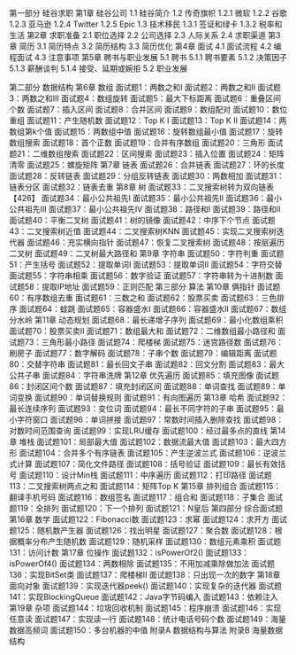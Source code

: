 第一部分 硅谷求职
第1章 硅谷公司
1.1 硅谷简介
1.2 传奇旗帜
1.2.1 微软
1.2.2 谷歌
1.2.3 亚马逊
1.2.4 Twitter
1.2.5 Epic
1.3 技术移民
1.3.1 签证和绿卡
1.3.2 税率和生活
第2章 求职准备
2.1 职位选择
2.2 公司选择
2.3 人际关系
2.4 求职渠道
第3章 简历
3.1 简历特点
3.2 简历结构
3.3 简历优化
第4章 面试
4.1 面试流程
4.2 编程面试
4.3 注意事项
第5章 聘书与职业发展
5.1 聘书
5.1.1 聘书要素
5.1.2 决策因子
5.1.3 薪酬谈判
5.1.4 接受、延期或婉拒
5.2 职业发展


第二部分 数据结构
第6章 数组
面试题1：两数之和I
面试题2：两数之和II
面试题3：两数之和III
面试题4：数组旋转
面试题5：最大下标距离
面试题6：重叠区间个数
面试题7：插入区间
面试题8：合并区间
面试题9：数组配对
面试题10：数位重组
面试题11：产生随机数
面试题12：Top K I
面试题13：Top K II
面试题14：两数组第k个值
面试题15：两数组中值
面试题16：旋转数组最小值
面试题17：旋转数组搜索
面试题18：首个正数
面试题19：合并有序数组
面试题20：三角形
面试题21：二维数组搜索
面试题22：区间搜索
面试题23：插入位置
面试题24：矩阵清零
面试题25：螺旋矩阵
第7章 链表
面试题26：合并链表
面试题27：环的长度
面试题28：反转链表
面试题29：分组反转链表
面试题30：两数相加
面试题31：链表分区
面试题32：链表去重
第8章 树
面试题33：二叉搜索树转为双向链表 【426】
面试题34：最小公共祖先I
面试题35：最小公共祖先II
面试题36：最小公共祖先III
面试题37：最小公共祖先IV
面试题38：路径和I
面试题39：路径和II
面试题40：平衡二叉树
面试题41：树的镜像
面试题42：中序下个节点
面试题43：二叉搜索树近值
面试题44：二叉搜索树KNN
面试题45：实现二叉搜索树迭代器
面试题46：充实横向指针
面试题47：恢复二叉搜索树
面试题48：按层遍历二叉树
面试题49：二叉树最大路径和
第9章 字符串
面试题50：字符判重
面试题51：产生括号
面试题52：提取单词I
面试题53：提取单词II
面试题54：字符交替
面试题55：字符串相乘
面试题56：数字验证
面试题57：字符串转为十进制数
面试题58：提取IP地址
面试题59：正则匹配
第三部分 算法
第10章 俩指针
面试题60：有序数组去重
面试题61：三数之和
面试题62：股票买卖
面试题63：三色排序
面试题64：蛙跳
面试题65：容器盛水I
面试题66：容器盛水II
面试题67：数组分水岭
第11章 动态规划
面试题68：最长递增子序列
面试题69：最小化数组乘积
面试题70：股票买卖II
面试题71：数组最大和
面试题72：二维数组最小路径和
面试题73：三角形最小路径
面试题74：爬楼梯
面试题75：迷宫路径数
面试题76：刷房子
面试题77：数字解码
面试题78：子串个数
面试题79：编辑距离
面试题80：交替字符串
面试题81：最长回文子串
面试题82：回文分割
面试题83：最大公共子串
面试题84：字符串洗牌
第12章 优先遍历
面试题85：填充图像
面试题86：封闭区间个数
面试题87：填充封闭区间
面试题88：单词查找
面试题89：单词变换
面试题90：单词替换规则
面试题91：有向图遍历
第13章 哈希
面试题92：最长连续序列
面试题93：变位词
面试题94：最长不同字符的子串
面试题95：最小字符窗口
面试题96：单词拼接
面试题97：常数时间插入删除查找
面试题98：对数时间范围查询
面试题99：实现LRU缓存
面试题100：经过最多点的直线
第14章 堆栈
面试题101：局部最大值
面试题102：数据流最大值
面试题103：最大四方形
面试题104：合并多个有序链表
面试题105：产生逆波兰式
面试题106：逆波兰式计算
面试题107：简化文件路径
面试题108：括号验证
面试题109：最长有效括号
面试题110：设计Min栈
面试题111：中序遍历
面试题112：打印路径
面试题113：二叉搜索树两点之和
面试题114：矩阵Top K
第15章 排列组合
面试题115：翻译手机号码
面试题116：数组签名
面试题117：组合和
面试题118：子集合
面试题119：全排列
面试题120：下一个排列
面试题121：N皇后
第四部分 综合面试题
第16章 数学
面试题122：Fibonacci数
面试题123：求幂
面试题124：求开方
面试题125：随机数产生器
面试题126：找出明星
面试题127：聚合数
面试题128：根据概率分布产生随机数
面试题129：随机采样
面试题130：数组元素乘积
面试题131：访问计数
第17章 位操作
面试题132：isPowerOf2()
面试题133：isPowerOf4()
面试题134：两数相除
面试题135：不用加减乘除做加法
面试题136：实现BitSet类
面试题137：爬楼梯II
面试题138：只出现一次的数字
第18章 面向对象
面试题139：实现迭代器peek()
面试题140：实现复杂的迭代器
面试题141：实现BlockingQueue
面试题142：Java字节码编入
面试题143：依赖注入
第19章 杂项
面试题144：垃圾回收机制
面试题145：程序崩溃
面试题146：实现任意读
面试题147：实现读一行
面试题148：统计电话号码个数
面试题149：海量数据高频词
面试题150：多台机器的中值
附录A 数据结构与算法
附录B 海量数据结构